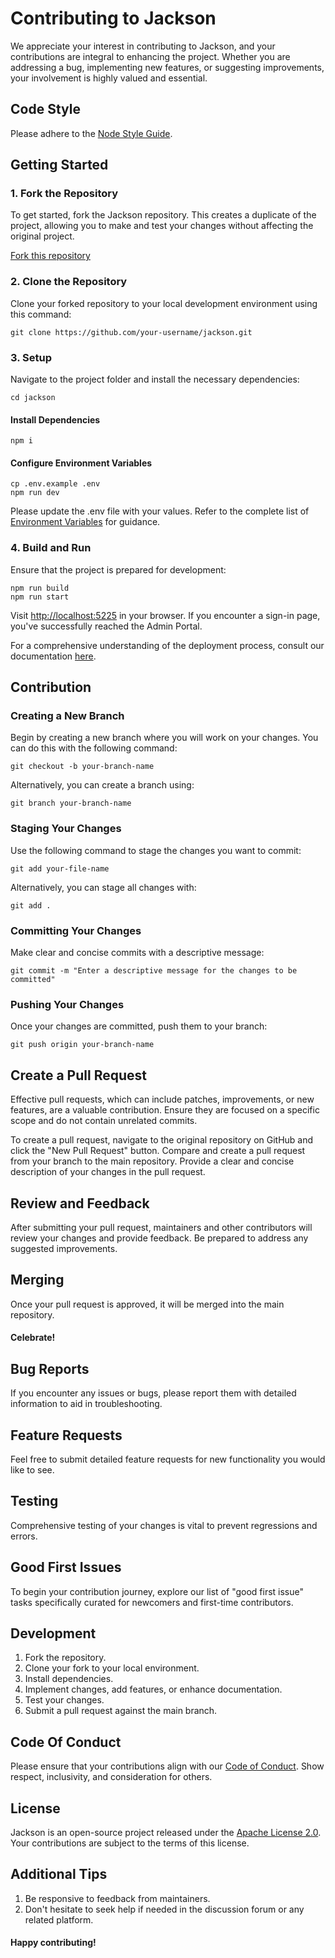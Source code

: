# Contributing to Jackson

We appreciate your interest in contributing to Jackson, and your contributions are integral to enhancing the project. Whether you are addressing a bug, implementing new features, or suggesting improvements, your involvement is highly valued and essential.

## Code Style

Please adhere to the [Node Style Guide](https://github.com/felixge/node-style-guide).

## Getting Started

### 1. Fork the Repository

To get started, fork the Jackson repository. This creates a duplicate of the project, allowing you to make and test your changes without affecting the original project.

[Fork this repository](https://github.com/boxyhq/jackson/fork)

### 2. Clone the Repository

Clone your forked repository to your local development environment using this command:

```shell
git clone https://github.com/your-username/jackson.git
```

### 3. Setup

Navigate to the project folder and install the necessary dependencies:

```shell
cd jackson
```

#### Install Dependencies

```shell
npm i
```

#### Configure Environment Variables

```shell
cp .env.example .env
npm run dev
```

Please update the .env file with your values. Refer to the complete list of [Environment Variables](https://boxyhq.com/docs/jackson/deploy/env-variables) for guidance.

### 4. Build and Run

Ensure that the project is prepared for development:

```shell
npm run build
npm run start
```

Visit [http://localhost:5225](http://localhost:5225) in your browser. If you encounter a sign-in page, you've successfully reached the Admin Portal.

For a comprehensive understanding of the deployment process, consult our documentation [here](https://boxyhq.com/docs/jackson/deploy/).

## Contribution

### Creating a New Branch

Begin by creating a new branch where you will work on your changes. You can do this with the following command:

```shell
git checkout -b your-branch-name
```

Alternatively, you can create a branch using:

```shell
git branch your-branch-name
```

### Staging Your Changes

Use the following command to stage the changes you want to commit:

```shell
git add your-file-name
```

Alternatively, you can stage all changes with:

```shell
git add .
```

### Committing Your Changes

Make clear and concise commits with a descriptive message:

```shell
git commit -m "Enter a descriptive message for the changes to be committed"
```

### Pushing Your Changes

Once your changes are committed, push them to your branch:

```shell
git push origin your-branch-name
```

## Create a Pull Request

Effective pull requests, which can include patches, improvements, or new features, are a valuable contribution. Ensure they are focused on a specific scope and do not contain unrelated commits.

To create a pull request, navigate to the original repository on GitHub and click the "New Pull Request" button. Compare and create a pull request from your branch to the main repository. Provide a clear and concise description of your changes in the pull request.

## Review and Feedback

After submitting your pull request, maintainers and other contributors will review your changes and provide feedback. Be prepared to address any suggested improvements.

## Merging

Once your pull request is approved, it will be merged into the main repository.

#### Celebrate!

## Bug Reports

If you encounter any issues or bugs, please report them with detailed information to aid in troubleshooting.

## Feature Requests

Feel free to submit detailed feature requests for new functionality you would like to see.

## Testing

Comprehensive testing of your changes is vital to prevent regressions and errors.

## Good First Issues

To begin your contribution journey, explore our list of "good first issue" tasks specifically curated for newcomers and first-time contributors.

## Development

1. Fork the repository.
2. Clone your fork to your local environment.
3. Install dependencies.
4. Implement changes, add features, or enhance documentation.
5. Test your changes.
6. Submit a pull request against the main branch.

## Code Of Conduct

Please ensure that your contributions align with our [Code of Conduct](https://github.com/boxyhq/jackson/blob/main/CODE_OF_CONDUCT.md). Show respect, inclusivity, and consideration for others.

## License

Jackson is an open-source project released under the [Apache License 2.0](https://github.com/boxyhq/jackson/blob/main/LICENSE). Your contributions are subject to the terms of this license.

## Additional Tips

1. Be responsive to feedback from maintainers.
2. Don't hesitate to seek help if needed in the discussion forum or any related platform.

#### Happy contributing!
